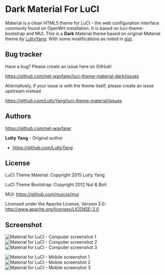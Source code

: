 Dark Material For LuCI
=================

Material is a clean HTML5 theme for LuCI - the web configuration interface commonly found on OpenWrt installation. It is based on luci-theme-bootstrap and MUI.
This is a __Dark__ Material theme based on original Material theme by [LuttyYang](https://github.com/LuttyYang/luci-theme-material). With some modifications as noted in [gist](https://gist.github.com/net-wayfarer/20c30ea96da5d45aab700559a66d6db9).


Bug tracker
-----------

Have a bug? Please create an issue here on GitHub!

https://github.com/net-wayfarer/luci-theme-material-dark/issues

Alternatively, if your issue is with the theme itself, please create an issue upstream instead

https://github.com/LuttyYang/luci-theme-material/issues


Authors
-------
https://github.com/net-wayfarer


**Lutty Yang** - Original author

+ https://github.com/LuttyYang

License
-------

LuCI Theme Material: Copyright 2015 Lutty Yang

LuCI Theme Bootstrap: Copyright 2012 Nut & Bolt

MUI: https://github.com/muicss/mui


Licensed under the Apache License, Version 2.0: http://www.apache.org/licenses/LICENSE-2.0

Screenshot
----------

![Material for LuCI - Computer screenshot 1](https://github.com/LuttyYang/luci-theme-material/blob/master/screenshot/computer-1.png?raw=true)
![Material for LuCI - Computer screenshot 2](https://github.com/LuttyYang/luci-theme-material/blob/master/screenshot/computer-2.png?raw=true)
![Material for LuCI - Computer screenshot 3](https://github.com/LuttyYang/luci-theme-material/blob/master/screenshot/computer-3.png?raw=true)

![Material for LuCI - Mobile screenshot 1](https://github.com/LuttyYang/luci-theme-material/blob/master/screenshot/mobile-1.png?raw=true)
![Material for LuCI - Mobile screenshot 2](https://github.com/LuttyYang/luci-theme-material/blob/master/screenshot/mobile-2.png?raw=true)
![Material for LuCI - Mobile screenshot 3](https://github.com/LuttyYang/luci-theme-material/blob/master/screenshot/mobile-3.png?raw=true)
